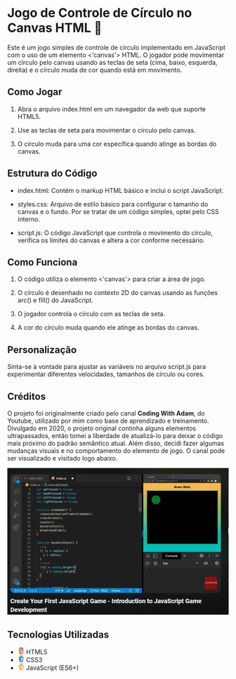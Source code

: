 # Jogo de Controle de Círculo no Canvas HTML 🔴
Este é um jogo simples de controle de círculo implementado em JavaScript com o uso de um elemento <'canvas'> HTML. O jogador pode movimentar um círculo pelo canvas usando as teclas de seta (cima, baixo, esquerda, direita) e o círculo muda de cor quando está em movimento.

## Como Jogar
1. Abra o arquivo index.html em um navegador da web que suporte HTML5.

2. Use as teclas de seta para movimentar o círculo pelo canvas.

3. O círculo muda para uma cor específica quando atinge as bordas do canvas.

## Estrutura do Código
- index.html: Contém o markup HTML básico e inclui o script JavaScript.

- styles.css: Arquivo de estilo básico para configurar o tamanho do canvas e o fundo. Por se tratar de um código simples, optei pelo CSS interno.

- script.js: O código JavaScript que controla o movimento do círculo, verifica os limites do canvas e altera a cor conforme necessário.

## Como Funciona

1. O código utiliza o elemento <'canvas'> para criar a área de jogo.

2. O círculo é desenhado no contexto 2D do canvas usando as funções arc() e fill() do JavaScript.

3. O jogador controla o círculo com as teclas de seta.

4. A cor do círculo muda quando ele atinge as bordas do canvas.

## Personalização
Sinta-se à vontade para ajustar as variáveis no arquivo script.js para experimentar diferentes velocidades, tamanhos de círculo ou cores.

## Créditos
O projeto foi originalmente criado pelo canal <strong>Coding With Adam</strong>, do Youtube, utilizado por mim como base de aprendizado e treinamento. Divulgado em 2020, o projeto original continha alguns elementos ultrapassados, então tomei a liberdade de atualizá-lo para deixar o código mais próximo do padrão semântico atual. Além disso, decidi fazer algumas mudanças visuais e no comportamento do elemento de jogo. O canal pode ser visualizado e visitado logo abaixo.
<br>

<a href="https://www.youtube.com/watch?v=UUFPEgRKwf4" target="_blank">
    <img src="./img/youtube.gif" alt="gif do canal Coding With Adam">
</a>

## Tecnologias Utilizadas
- <img src="./img/html.webp" height="15" width="15"> HTML5
- <img src="./img/css.webp" height="15" width="15"> CSS3 
- <img src="./img/javascript.webp" height="15" width="15"> JavaScript (ES6+)
